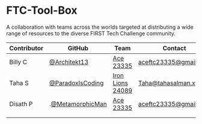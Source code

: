 # FTC-Tool-Box
A collaboration with teams across the worlds targeted at distributing a wide range of resources to the diverse FIRST Tech Challenge community.

| Contributor | GitHub | Team | Contact |
| ---- | ---- | ---- | ---- |
| Billy C | [@Architekt13](https://github.com/Architekt13) | [Ace 23335](https://www.instagram.com/ace_ftc_23335/) | aceftc23335@gmail.com |
| Taha S | [@ParadoxIsCoding](https://github.com/paradoxiscoding) | [Iron Lions 24089](https://www.instagram.com/ironlionsftc/) | Taha@tahasalman.xyz |
| Disath P | .[@MetamorphicMan](https://github.com/MetamorphicMan) | [Ace 23335](https://www.instagram.com/ace_ftc_23335/) | aceftc23335@gmail.com |
|  |  |  |  |
|  |  |  |  |



